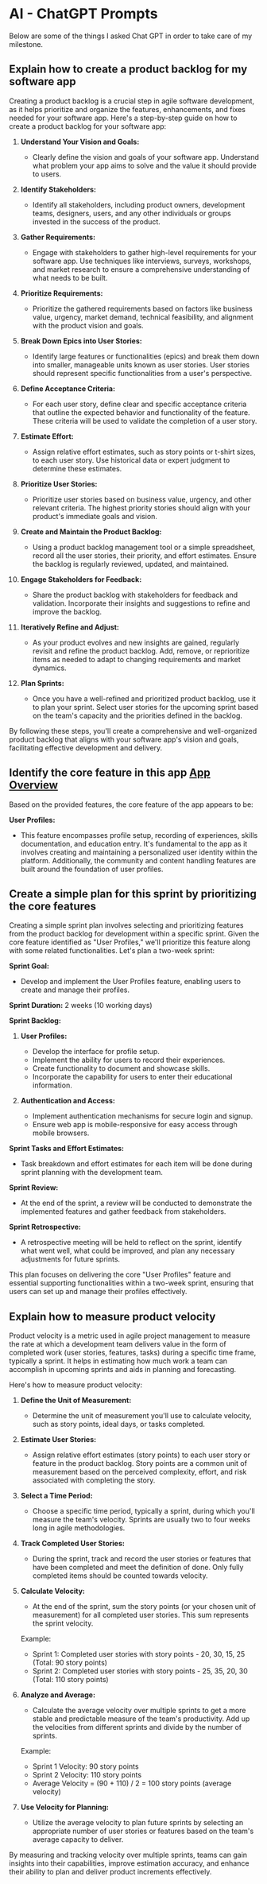 # AI - ChatGPT Prompts

Below are some of the things I asked Chat GPT in order to take care of my milestone.

## Explain how to create a product backlog for my software app

Creating a product backlog is a crucial step in agile software development, as it helps prioritize and organize the features, enhancements, and fixes needed for your software app. Here's a step-by-step guide on how to create a product backlog for your software app:

1. **Understand Your Vision and Goals:**
   - Clearly define the vision and goals of your software app. Understand what problem your app aims to solve and the value it should provide to users.

2. **Identify Stakeholders:**
   - Identify all stakeholders, including product owners, development teams, designers, users, and any other individuals or groups invested in the success of the product.

3. **Gather Requirements:**
   - Engage with stakeholders to gather high-level requirements for your software app. Use techniques like interviews, surveys, workshops, and market research to ensure a comprehensive understanding of what needs to be built.

4. **Prioritize Requirements:**
   - Prioritize the gathered requirements based on factors like business value, urgency, market demand, technical feasibility, and alignment with the product vision and goals.

5. **Break Down Epics into User Stories:**
   - Identify large features or functionalities (epics) and break them down into smaller, manageable units known as user stories. User stories should represent specific functionalities from a user's perspective.

6. **Define Acceptance Criteria:**
   - For each user story, define clear and specific acceptance criteria that outline the expected behavior and functionality of the feature. These criteria will be used to validate the completion of a user story.

7. **Estimate Effort:**
   - Assign relative effort estimates, such as story points or t-shirt sizes, to each user story. Use historical data or expert judgment to determine these estimates.

8. **Prioritize User Stories:**
   - Prioritize user stories based on business value, urgency, and other relevant criteria. The highest priority stories should align with your product's immediate goals and vision.

9. **Create and Maintain the Product Backlog:**
   - Using a product backlog management tool or a simple spreadsheet, record all the user stories, their priority, and effort estimates. Ensure the backlog is regularly reviewed, updated, and maintained.

10. **Engage Stakeholders for Feedback:**
    - Share the product backlog with stakeholders for feedback and validation. Incorporate their insights and suggestions to refine and improve the backlog.

11. **Iteratively Refine and Adjust:**
    - As your product evolves and new insights are gained, regularly revisit and refine the product backlog. Add, remove, or reprioritize items as needed to adapt to changing requirements and market dynamics.

12. **Plan Sprints:**
    - Once you have a well-refined and prioritized product backlog, use it to plan your sprint. Select user stories for the upcoming sprint based on the team's capacity and the priorities defined in the backlog.

By following these steps, you'll create a comprehensive and well-organized product backlog that aligns with your software app's vision and goals, facilitating effective development and delivery.

## Identify the core feature in this app [App Overview](/Documents/Milestone-2/Requirements/MinimumViableProduct.md)

Based on the provided features, the core feature of the app appears to be:

**User Profiles:**

- This feature encompasses profile setup, recording of experiences, skills documentation, and education entry. It's fundamental to the app as it involves creating and maintaining a personalized user identity within the platform. Additionally, the community and content handling features are built around the foundation of user profiles.

## Create a simple plan for this sprint by prioritizing the core features

Creating a simple sprint plan involves selecting and prioritizing features from the product backlog for development within a specific sprint. Given the core feature identified as "User Profiles," we'll prioritize this feature along with some related functionalities. Let's plan a two-week sprint:

**Sprint Goal:**

- Develop and implement the User Profiles feature, enabling users to create and manage their profiles.

**Sprint Duration:** 2 weeks (10 working days)

**Sprint Backlog:**

1. **User Profiles:**
   - Develop the interface for profile setup.
   - Implement the ability for users to record their experiences.
   - Create functionality to document and showcase skills.
   - Incorporate the capability for users to enter their educational information.

2. **Authentication and Access:**
   - Implement authentication mechanisms for secure login and signup.
   - Ensure web app is mobile-responsive for easy access through mobile browsers.

**Sprint Tasks and Effort Estimates:**

- Task breakdown and effort estimates for each item will be done during sprint planning with the development team.

**Sprint Review:**

- At the end of the sprint, a review will be conducted to demonstrate the implemented features and gather feedback from stakeholders.

**Sprint Retrospective:**

- A retrospective meeting will be held to reflect on the sprint, identify what went well, what could be improved, and plan any necessary adjustments for future sprints.

This plan focuses on delivering the core "User Profiles" feature and essential supporting functionalities within a two-week sprint, ensuring that users can set up and manage their profiles effectively.

## Explain how to measure product velocity

Product velocity is a metric used in agile project management to measure the rate at which a development team delivers value in the form of completed work (user stories, features, tasks) during a specific time frame, typically a sprint. It helps in estimating how much work a team can accomplish in upcoming sprints and aids in planning and forecasting.

Here's how to measure product velocity:

1. **Define the Unit of Measurement:**
   - Determine the unit of measurement you'll use to calculate velocity, such as story points, ideal days, or tasks completed.

2. **Estimate User Stories:**
   - Assign relative effort estimates (story points) to each user story or feature in the product backlog. Story points are a common unit of measurement based on the perceived complexity, effort, and risk associated with completing the story.

3. **Select a Time Period:**
   - Choose a specific time period, typically a sprint, during which you'll measure the team's velocity. Sprints are usually two to four weeks long in agile methodologies.

4. **Track Completed User Stories:**
   - During the sprint, track and record the user stories or features that have been completed and meet the definition of done. Only fully completed items should be counted towards velocity.

5. **Calculate Velocity:**
   - At the end of the sprint, sum the story points (or your chosen unit of measurement) for all completed user stories. This sum represents the sprint velocity.

   Example:
   - Sprint 1: Completed user stories with story points - 20, 30, 15, 25 (Total: 90 story points)
   - Sprint 2: Completed user stories with story points - 25, 35, 20, 30 (Total: 110 story points)

6. **Analyze and Average:**
   - Calculate the average velocity over multiple sprints to get a more stable and predictable measure of the team's productivity. Add up the velocities from different sprints and divide by the number of sprints.

   Example:
   - Sprint 1 Velocity: 90 story points
   - Sprint 2 Velocity: 110 story points
   - Average Velocity = (90 + 110) / 2 = 100 story points (average velocity)

7. **Use Velocity for Planning:**
   - Utilize the average velocity to plan future sprints by selecting an appropriate number of user stories or features based on the team's average capacity to deliver.

By measuring and tracking velocity over multiple sprints, teams can gain insights into their capabilities, improve estimation accuracy, and enhance their ability to plan and deliver product increments effectively.
